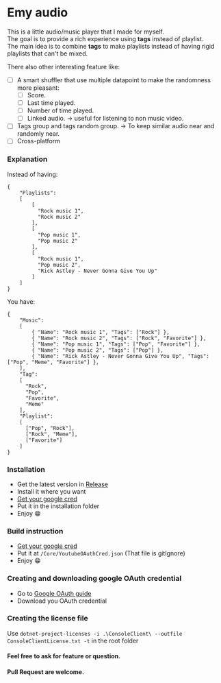# Emy audio

This is a little audio/music player that I made for myself.  
The goal is to provide a rich experience using **tags** instead of playlist.  
The main idea is to combine **tags** to make playlists instead of having rigid playlists that can't be mixed.

There also other interesting feature like:
* [ ] A smart shuffler that use multiple datapoint to make the randomness more pleasant:
  * [ ] Score.
  * [ ] Last time played.
  * [ ] Number of time played.
  * [ ] Linked audio. -> useful for listening to non music video.
* [ ] Tags group and tags random group. -> To keep similar audio near and randomly near.
* [ ] Cross-platform

### Explanation
Instead of having:
```
{
    "Playlists":
    [
        [
          "Rock music 1",
          "Rock music 2"
        ],
        [
          "Pop music 1",
          "Pop music 2"
        ],
        [
          "Rock music 1",
          "Pop music 2",
          "Rick Astley - Never Gonna Give You Up"
        ]
    ]
}
```
You have:
```
{
    "Music":
    [
        { "Name": "Rock music 1", "Tags": ["Rock"] },
        { "Name": "Rock music 2", "Tags": ["Rock", "Favorite"] },
        { "Name": "Pop music 1", "Tags": ["Pop", "Favorite"] },
        { "Name": "Pop music 2", "Tags": ["Pop"] },
        { "Name": "Rick Astley - Never Gonna Give You Up", "Tags": ["Pop", "Meme", "Favorite"] },
    ],
    "Tag":
    [
      "Rock",
      "Pop",
      "Favorite",
      "Meme"
    ],
    "Playlist":
    [
      ["Pop", "Rock"],
      ["Rock", "Meme"],
      ["Favorite"]
    ]
}
```

### Installation
* Get the latest version in [Release](https://github.com/Jemy191/EmyAudio/releases)
* Install it where you want
* [Get your google cred](#creating-and-downloading-google-oauth-credential)
* Put it in the installation folder
* Enjoy 😁

### Build instruction
* [Get your google cred](#creating-and-downloading-google-oauth-credential)
* Put it at `/Core/YoutubeOAuthCred.json` (That file is gitIgnore)
* Enjoy 😁

### Creating and downloading google OAuth credential
* Go to [Google OAuth guide](https://developers.google.com/youtube/v3/guides/auth/installed-apps)
* Download you OAuth credential

### Creating the license file
Use ```dotnet-project-licenses -i .\ConsoleClient\ --outfile ConsoleClientLicense.txt -t```
in the root folder

#### Feel free to ask for feature or question.

#### Pull Request are welcome.